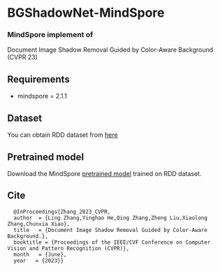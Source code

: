 # BGShadowNet-MindSpore

### MindSpore implement of 

Document Image Shadow Removal Guided by Color-Aware Background (CVPR 23)

## Requirements

+ mindspore = 2.1.1

##  Dataset

You can obtain RDD dataset from [here](https://github.com/hyyh1314/RDD)

## Pretrained model

Download the MindSpore [pretrained model](https://github.com/nauyihsnehs/BGShadowNet-MindSpore/releases) trained on RDD dataset. 

## Cite

```@InProceedings{Zhu_2022_CVPR,
  @InProceedings{Zhang_2023_CVPR,
  author  = {Ling Zhang,Yinghao He,Qing Zhang,Zheng Liu,Xiaolong Zhang,Chunxia Xiao},
  title   = {Document Image Shadow Removal Guided by Color-Aware Background.},
  booktitle = {Proceedings of the IEEE/CVF Conference on Computer Vision and Pattern Recognition (CVPR)},
  month   = {June},
  year   = {2023}}
```


